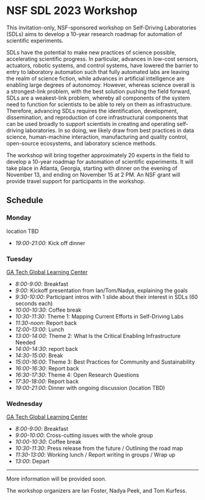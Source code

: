 # NSF SDL 2023 Workshop

This invitation-only, NSF-sponsored workshop on Self-Driving Laboratories (SDLs) aims to develop a 10-year research roadmap for automation of scientific experiments. 

SDLs have the potential to make new practices of science possible, accelerating scientific progress. In particular, advances in low-cost sensors, actuators, robotic systems, and control systems, have lowered the barrier to entry to laboratory automation such that fully automated labs are leaving the realm of science fiction, while advances in artificial intelligence are enabling large degrees of autonomoy. However, whereas science overall is a strongest-link problem, with the best solution pushing the field forward, SDLs are a weakest-link problem, whereby all components of the system need to function for scientists to be able to rely on them as infrastructure. Therefore, advancing SDLs requires the identification, development, dissemination, and reproduction of core infrastructural components that can be used broadly to support scientists in creating and operating self-driving laboratories. In so doing, we likely draw from best practices in data science, human-machine interaction, manufacturing and quality control, open-source ecosystems, and laboratory science methods.

The workshop will bring together approximately 20 experts in the field to develop a 10-year roadmap for automation of scientific experiments. It will take place in Atlanta, Georgia, starting with dinner on the evening of November 13, and ending on November 15 at 2 PM. An NSF grant will provide travel support for participants in the workshop.

## Schedule

### Monday
location TBD
- _19:00-21:00_: Kick off dinner

### Tuesday
[GA Tech Global Learning Center](https://pe.gatech.edu/global-learning-center/directions)
- _8:00-9:00_: Breakfast
- _9:00_: Kickoff presentation from Ian/Tom/Nadya, explaining the goals
- _9:30-10:00_: Participant intros with 1 slide about their interest in SDLs (60 seconds each)
- _10:00-10:30_: Coffee break
- _10:30-11:30_: Theme 1: Mapping Current Efforts in Self-Driving Labs
- _11:30-noon_: Report back
- _12:00-13:00_: Lunch
- _13:00-14:00_: Theme 2: What Is the Critical Enabling Infrastructure Needed
- _14:00-14:30_: report back
- _14:30-15:00_: Break
- _15:00-16:00_: Theme 3: Best Practices for Community and Sustainability
- _16:00-16:30_: Report back
- _16:30-17:30_: Theme 4: Open Research Questions
- _17:30-18:00_: Report back
- _19:00-21:00_: Dinner with ongoing discussion (location TBD)

### Wednesday
[GA Tech Global Learning Center](https://pe.gatech.edu/global-learning-center/directions)
- _8:00-9:00_: Breakfast
- _9:00-10:00_: Cross-cutting issues with the whole group
- _10:00-10:30_: Coffee break
- _10:30-11:30_: Press release from the future / Outlining the road map
- _11:30-13:00_: Working lunch / Report writing in groups / Wrap up
- _13:00_: Depart

---

More information will be provided soon.

The workshop organizers are Ian Foster, Nadya Peek, and Tom Kurfess.
